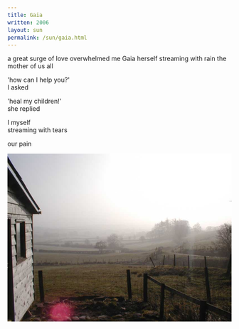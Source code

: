 ```yaml
---
title: Gaia
written: 2006
layout: sun
permalink: /sun/gaia.html
---
```


<div class="poem">
a great surge of love  
overwhelmed me  
Gaia herself  
streaming with rain  
the mother of us all
 

'how can I help you?'  
I asked  


'heal my children!'  
she replied
 

I myself  
streaming with tears
 

our pain
</div>

!["Maenllwyd"](/assets/images/chan/mistymorning.jpg "Maenllwyd")  
